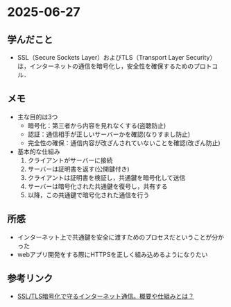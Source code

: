 # 2025-06-27

## 学んだこと
- SSL（Secure Sockets Layer）およびTLS（Transport Layer Security）は，インターネットの通信を暗号化し，安全性を確保するためのプロトコル．

## メモ
- 主な目的は3つ
    - 暗号化：第三者から内容を見れなくする(盗聴防止)
    - 認証：通信相手が正しいサーバーかを確認(なりすまし防止)
    - 完全性の確保：通信内容が改ざんされていないことを確認(改ざん防止)
- 基本的な仕組み
    1. クライアントがサーバーに接続
    2. サーバーは証明書を返す(公開鍵付き)
    3. クライアントは証明書を検証し，共通鍵を暗号化して送信
    4. サーバーは暗号化された共通鍵を復号し，共有する
    5. 以降，この共通鍵で暗号化された通信を行う

## 所感
- インターネット上で共通鍵を安全に渡すためのプロセスだということが分かった
- webアプリ開発をする際にHTTPSを正しく組み込めるようになりたい

## 参考リンク
- [SSL/TLS暗号化で守るインターネット通信。概要や仕組みとは？](https://eaglys.co.jp/resource/columns/encryptnetwork)